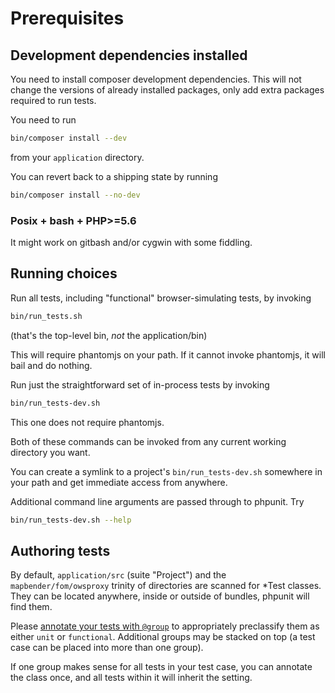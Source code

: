 # Prerequisites

## Development dependencies installed

You need to install composer development dependencies. This will not change the versions
of already installed packages, only add extra packages required to run tests.

You need to run

```sh
bin/composer install --dev
```

from your `application` directory.

You can revert back to a shipping state by running

```sh
bin/composer install --no-dev
```

### Posix + bash + PHP>=5.6

It might work on gitbash and/or cygwin with some fiddling.

## Running choices

Run all tests, including "functional" browser-simulating tests, by invoking

```bash
bin/run_tests.sh
```

(that's the top-level bin, _not_ the application/bin)

This will require phantomjs on your path. If it cannot invoke phantomjs, it will bail and do nothing.

Run just the straightforward set of in-process tests by invoking

```bash
bin/run_tests-dev.sh
```

This one does not require phantomjs.

Both of these commands can be invoked from any current working directory you want.

You can create a symlink to a project's `bin/run_tests-dev.sh` somewhere in your path and get immediate access from anywhere.

Additional command line arguments are passed through to phpunit. Try

```bash
bin/run_tests-dev.sh --help
```

## Authoring tests

By default, `application/src` (suite "Project") and the `mapbender/fom/owsproxy` trinity of directories are scanned for *Test classes. They can be located anywhere, inside or outside of bundles, phpunit will find them.

Please [annotate your tests with `@group`](https://phpunit.de/manual/5.7/en/appendixes.annotations.html#appendixes.annotations.group) to appropriately preclassify them as either `unit` or `functional`. Additional groups may be stacked on top (a test case can be placed into more than one group).

If one group makes sense for all tests in your test case, you can annotate the class once, and all tests within it will inherit the setting.
